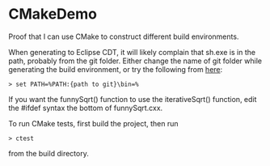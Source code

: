 # CMakeDemo
Proof that I can use CMake to construct different build environments.

When generating to Eclipse CDT, it will likely complain that sh.exe is in the path, probably from the git folder. Either change the name of git folder while generating the build environment, or try the following from [here](https://github.com/filipwasil/fillwave/issues/17):

	> set PATH=%PATH:{path to git}\bin=%

If you want the funnySqrt() function to use the iterativeSqrt() function, edit the #ifdef syntax the bottom of funnySqrt.cxx.

To run CMake tests, first build the project, then run

	> ctest

from the build directory.